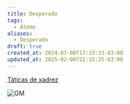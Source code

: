 ```yaml
---
title: Desperado
tags:
  - Átomo
aliases:
  - Desperado
draft: true
created_at: 2024-07-08T17:33:33-03:00
updated_at: 2025-02-08T22:15:25-03:00
---
```


[Táticas de xadrez](content/atomos/2024/07/26/Xadrez_Taticas.md)

![GM](https://www.youtube.com/watch?v=aME_13KbAHM)

